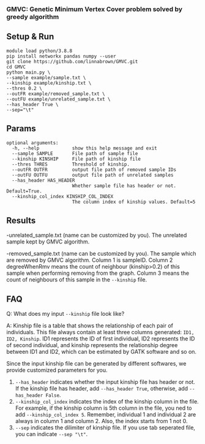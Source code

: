 ### GMVC: Genetic Minimum Vertex Cover problem solved by greedy algorithm



Setup & Run
----
    module load python/3.8.8
    pip install networkx pandas numpy --user
    git clone https://github.com/linnabrown/GMVC.git
    cd GMVC
    python main.py \
    --sample example/sample.txt \
    --kinship example/kinship.txt \
    --thres 0.2 \
    --outFR example/removed_sample.txt \
    --outFU example/unrelated_sample.txt \
    --has_header True \
    --sep="\t"


Params
----

```
optional arguments:
  -h, --help            show this help message and exit
  --sample SAMPLE       File path of sample file
  --kinship KINSHIP     File path of kinship file
  --thres THRES         Threshold of kinship.
  --outFR OUTFR         output file path of removed sample IDs
  --outFU OUTFU         output file path of unrelated samples
  --has_header HAS_HEADER
                        Whether sample file has header or not. Default=True.
  --kinship_col_index KINSHIP_COL_INDEX
                        The column index of kinship values. Default=5
```

Results
---
-unrelated_sample.txt (name can be customized by you). The unrelated sample kept by GMVC algorithm.

-removed_sample.txt (name can be customized by you). The sample which are removed by GMVC algorithm. Column 1 is sampleID. Column 2 degreeWhenRmv means the count of neighbour (kinship>0.2) of this sample when performing removing from the graph. Column 3 means the count of neighbours of this sample in the `--kinship` file.



FAQ
----
Q: What does my input `--kinship` file look like?

A: Kinship file is a table that shows the relationship of each pair of individuals. This file always contain at least three columns generated: `ID1, ID2, Kinship`. ID1 represents the ID of first individual, ID2 represents the ID of second individual, and kinship represents the relationship degree between ID1 and ID2, which can be estimated by GATK software and so on.

Since the input kinship file can be generated by different softwares, we provide customized parameters for you. 

1. `--has_header` indicates whether the input kinship file has header or not. If the kinship file has header, add `--has_header True`, otherwise, add `--has_header False`. 
2. `--kinship_col_index` indicates the index of the kinship column in the file. For example, if the kinship column is 5th column in the file, you ned to add `--kinship_col_index 5`. Remember, individual 1 and individual 2 are always in column 1 and column 2. Also, the index starts from 1 not 0.
3. `--sep` indicates the dilimiter of kinship file. If you use tab seperated file, you can indicate `--sep "\t"`.
